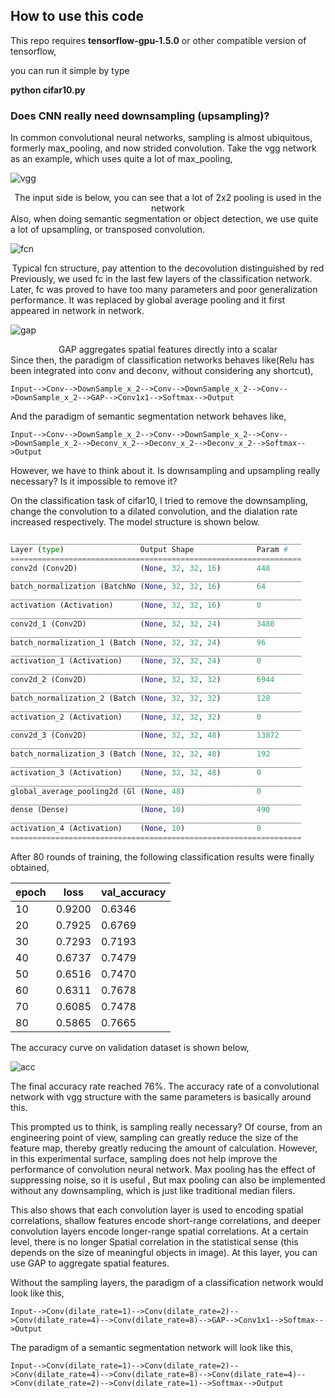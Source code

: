 ## How to  use this code

This repo requires **tensorflow-gpu-1.5.0** or other compatible version of tensorflow,

you can run it simple by type 

**python cifar10.py**

### Does CNN really need downsampling (upsampling)?

In common convolutional neural networks, sampling is almost ubiquitous, formerly max_pooling, and now strided convolution.
Take the vgg network as an example, which uses quite a lot of max_pooling,

![vgg](https://github.com/akkaze/cnn-without-any-downsampling/blob/master/assets/vgg.png)
<center>The input side is below, you can see that a lot of 2x2 pooling is used in the network</center>
Also, when doing semantic segmentation or object detection, we use quite a lot of upsampling, or transposed convolution.

![fcn](https://github.com/akkaze/cnn-without-any-downsampling/blob/master/assets/fcn.png)
<center>Typical fcn structure, pay attention to the decovolution distinguished by red</center>
Previously, we used fc in the last few layers of the classification network. Later, fc was proved to have too many parameters and poor generalization performance. It was replaced by global average pooling and it first appeared in network in network.

![gap](https://github.com/akkaze/cnn-without-any-downsampling/blob/master/assets/gap.jpg)
<center>GAP aggregates spatial features directly into a scalar</center>
Since then, the paradigm of classification networks behaves like(Relu has been integrated into conv and deconv, without considering any shortcut),

```
Input-->Conv-->DownSample_x_2-->Conv-->DownSample_x_2-->Conv-->DownSample_x_2-->GAP-->Conv1x1-->Softmax-->Output
```

And the paradigm of semantic segmentation network behaves like,

```
Input-->Conv-->DownSample_x_2-->Conv-->DownSample_x_2-->Conv-->DownSample_x_2-->Deconv_x_2-->Deconv_x_2-->Deconv_x_2-->Softmax-->Output
```

However, we have to think about it. Is downsampling and upsampling really necessary? Is it impossible to remove it?

On the classification task of cifar10, I tried to remove the downsampling, change the convolution to a dilated convolution, and the dialation rate increased respectively. The model structure is shown below.

```python
_________________________________________________________________
Layer (type)                 Output Shape              Param #
=================================================================
conv2d (Conv2D)              (None, 32, 32, 16)        448
_________________________________________________________________
batch_normalization (BatchNo (None, 32, 32, 16)        64
_________________________________________________________________
activation (Activation)      (None, 32, 32, 16)        0
_________________________________________________________________
conv2d_1 (Conv2D)            (None, 32, 32, 24)        3480
_________________________________________________________________
batch_normalization_1 (Batch (None, 32, 32, 24)        96
_________________________________________________________________
activation_1 (Activation)    (None, 32, 32, 24)        0
_________________________________________________________________
conv2d_2 (Conv2D)            (None, 32, 32, 32)        6944
_________________________________________________________________
batch_normalization_2 (Batch (None, 32, 32, 32)        128
_________________________________________________________________
activation_2 (Activation)    (None, 32, 32, 32)        0
_________________________________________________________________
conv2d_3 (Conv2D)            (None, 32, 32, 48)        13872
_________________________________________________________________
batch_normalization_3 (Batch (None, 32, 32, 48)        192
_________________________________________________________________
activation_3 (Activation)    (None, 32, 32, 48)        0
_________________________________________________________________
global_average_pooling2d (Gl (None, 48)                0
_________________________________________________________________
dense (Dense)                (None, 10)                490
_________________________________________________________________
activation_4 (Activation)    (None, 10)                0
=================================================================
```

After 80 rounds of training, the following classification results were finally obtained,


|   epoch   | loss  |val_accuracy|
|  ----  | ----  |----|
| 10  | 0.9200 |0.6346|
| 20  | 0.7925 |0.6769|
| 30  | 0.7293 |0.7193|
| 40  | 0.6737 |0.7479|
| 50  | 0.6516 |0.7470|
| 60  | 0.6311 |0.7678|
| 70  | 0.6085 |0.7478|
| 80  | 0.5865 |0.7665|

The accuracy curve on validation dataset is shown below,

![acc](https://github.com/akkaze/cnn-without-any-downsampling/blob/master/assets/acc.png)

The final accuracy rate reached 76%. The accuracy rate of a convolutional network with vgg structure with the same parameters is basically around this.

This prompted us to think, is sampling really necessary? Of course, from an engineering point of view, sampling can greatly reduce the size of the feature map, thereby greatly reducing the amount of calculation. However, in this experimental surface, sampling does not help improve the performance of convolution neural network. Max pooling has the effect of suppressing noise, so it is useful , But max pooling can also be implemented without any downsampling, which is just like traditional median filers.

This also shows that each  convolution layer is used to  encoding spatial correlations, shallow features encode short-range correlations, and deeper convolution layers encode longer-range spatial correlations. At a certain level, there is no longer Spatial correlation in the statistical sense (this depends on the size of meaningful objects in image). At this layer, you can use GAP to aggregate spatial features.

Without the sampling layers, the paradigm of a classification network would look like this,

```
Input-->Conv(dilate_rate=1)-->Conv(dilate_rate=2)-->Conv(dilate_rate=4)-->Conv(dilate_rate=8)-->GAP-->Conv1x1-->Softmax-->Output
```

The paradigm of a semantic segmentation network will look like this,

```
Input-->Conv(dilate_rate=1)-->Conv(dilate_rate=2)-->Conv(dilate_rate=4)-->Conv(dilate_rate=8)-->Conv(dilate_rate=4)-->Conv(dilate_rate=2)-->Conv(dilate_rate=1)-->Softmax-->Output
```

